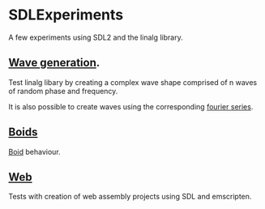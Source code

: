 # SDLExperiments

A few experiments using SDL2 and the linalg library.

## [Wave generation](wave_generation/).

Test linalg libary by creating a complex wave shape comprised of n waves of random phase and frequency.

It is also possible to create waves using the corresponding [fourier series](https://www.wikiwand.com/en/Fourier_series).

## [Boids](boids/)

[Boid](https://www.wikiwand.com/en/Boids) behaviour.

## [Web](web/)

Tests with creation of web assembly projects using SDL and emscripten.